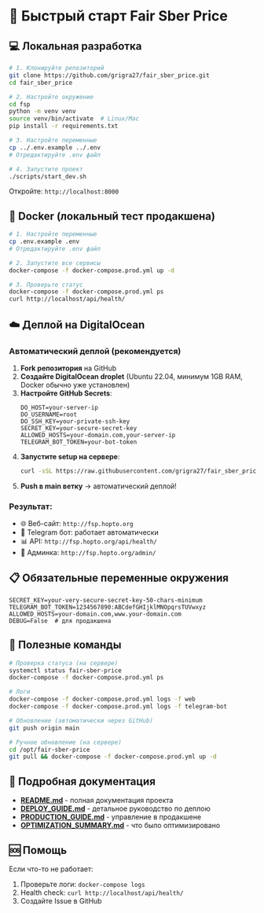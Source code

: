 # 🚀 Быстрый старт Fair Sber Price

## 💻 Локальная разработка

```bash
# 1. Клонируйте репозиторий
git clone https://github.com/grigra27/fair_sber_price.git
cd fair_sber_price

# 2. Настройте окружение
cd fsp
python -m venv venv
source venv/bin/activate  # Linux/Mac
pip install -r requirements.txt

# 3. Настройте переменные
cp ../.env.example ../.env
# Отредактируйте .env файл

# 4. Запустите проект
./scripts/start_dev.sh
```

Откройте: `http://localhost:8000`

## 🐳 Docker (локальный тест продакшена)

```bash
# 1. Настройте переменные
cp .env.example .env
# Отредактируйте .env файл

# 2. Запустите все сервисы
docker-compose -f docker-compose.prod.yml up -d

# 3. Проверьте статус
docker-compose -f docker-compose.prod.yml ps
curl http://localhost/api/health/
```

## ☁️ Деплой на DigitalOcean

### Автоматический деплой (рекомендуется)

1. **Fork репозитория** на GitHub
2. **Создайте DigitalOcean droplet** (Ubuntu 22.04, минимум 1GB RAM, Docker обычно уже установлен)
3. **Настройте GitHub Secrets**:
   ```
   DO_HOST=your-server-ip
   DO_USERNAME=root
   DO_SSH_KEY=your-private-ssh-key
   SECRET_KEY=your-secure-secret-key
   ALLOWED_HOSTS=your-domain.com,your-server-ip
   TELEGRAM_BOT_TOKEN=your-bot-token
   ```
4. **Запустите setup на сервере**:
   ```bash
   curl -sSL https://raw.githubusercontent.com/grigra27/fair_sber_price/main/scripts/setup-server.sh | bash
   ```
5. **Push в main ветку** → автоматический деплой!

### Результат:
- 🌐 Веб-сайт: `http://fsp.hopto.org`
- 🤖 Telegram бот: работает автоматически
- 📊 API: `http://fsp.hopto.org/api/health/`
- 🔧 Админка: `http://fsp.hopto.org/admin/`

## 📋 Обязательные переменные окружения

```env
SECRET_KEY=your-very-secure-secret-key-50-chars-minimum
TELEGRAM_BOT_TOKEN=1234567890:ABCdefGHIjklMNOpqrsTUVwxyz
ALLOWED_HOSTS=your-domain.com,www.your-domain.com
DEBUG=False  # для продакшена
```

## 🔧 Полезные команды

```bash
# Проверка статуса (на сервере)
systemctl status fair-sber-price
docker-compose -f docker-compose.prod.yml ps

# Логи
docker-compose -f docker-compose.prod.yml logs -f web
docker-compose -f docker-compose.prod.yml logs -f telegram-bot

# Обновление (автоматически через GitHub)
git push origin main

# Ручное обновление (на сервере)
cd /opt/fair-sber-price
git pull && docker-compose -f docker-compose.prod.yml up -d
```

## 📖 Подробная документация

- **[README.md](README.md)** - полная документация проекта
- **[DEPLOY_GUIDE.md](DEPLOY_GUIDE.md)** - детальное руководство по деплою
- **[PRODUCTION_GUIDE.md](PRODUCTION_GUIDE.md)** - управление в продакшене
- **[OPTIMIZATION_SUMMARY.md](OPTIMIZATION_SUMMARY.md)** - что было оптимизировано

## 🆘 Помощь

Если что-то не работает:
1. Проверьте логи: `docker-compose logs`
2. Health check: `curl http://localhost/api/health/`
3. Создайте Issue в GitHub